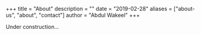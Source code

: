 +++
title = "About"
description = ""
date = "2019-02-28"
aliases = ["about-us", "about", "contact"]
author = "Abdul Wakeel"
+++

Under construction...
